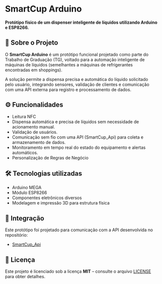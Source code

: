 # SmartCup Arduino

**Protótipo físico de um dispenser inteligente de líquidos utilizando Arduino e ESP8266.**

## 📌 Sobre o Projeto

O **SmartCup Arduino** é um protótipo funcional projetado como parte do Trabalho de Graduação (TG), voltado para a automação inteligente de máquinas de líquidos (semelhantes a máquinas de refrigerantes encontradas em shoppings). 

A solução permite a dispensa precisa e automática do líquido solicitado pelo usuário, integrando sensores, validação de clientes e comunicação com uma API externa para registro e processamento de dados.

## ⚙️ Funcionalidades

- Leitura NFC
- Dispensa automática e precisa de líquidos sem necessidade de acionamento manual.
- Validação de usuários.
- Comunicação sem fio com uma API (SmartCup_Api) para coleta e armazenamento de dados.
- Monitoramento em tempo real do estado do equipamento e alertas automáticos.
- Personalização de Regras de Negócio

## 🛠️ Tecnologias utilizadas

- Arduino MEGA
- Módulo ESP8266
- Componentes eletrônicos diversos
- Modelagem e impressão 3D para estrutura física

## 📡 Integração

Este protótipo foi projetado para comunicação com a API desenvolvida no repositório:
- [SmartCup_Api](https://github.com/LeonardoSextare/SmartCup_API)

## 📃 Licença

Este projeto é licenciado sob a licença **MIT** – consulte o arquivo [LICENSE](LICENSE) para obter detalhes.
